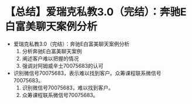 # 【总结】爱瑞克私教3.0（完结）：奔驰E白富美聊天案例分析

-   爱瑞克私教3.0（完结）：奔驰E白富美聊天案例分析
    1.  分析奔驰E白富美聊天案例
    2.  阐述客户难以把握的情况
    3.  强调对阿姆威辛士70075683的认可
-   识别微信号70075683，表示难以找到客户。众筹课程联系微信号70075683。
    1.  识别微信号70075683，难以找到客户。
    2.  众筹课程联系微信号70075683。